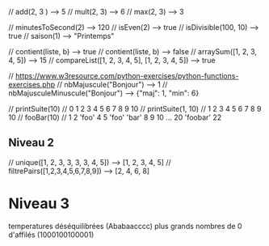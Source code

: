 // add(2, 3 ) --> 5
// mult(2, 3) --> 6
// max(2, 3) --> 3

// minutesToSecond(2) --> 120
// isEven(2) --> true
// isDivisible(100, 10) --> true
// saison(1) --> "Printemps"

// contient(liste, b) --> true
// contient(liste, b) --> false
// arraySum([1, 2, 3, 4, 5]) --> 15
// compareList([1, 2, 3, 4, 5], [1, 2, 3, 4, 5]) --> true

// https://www.w3resource.com/python-exercises/python-functions-exercises.php
// nbMajuscule("Bonjour") --> 1
// nbMajusculeMinuscule("Bonjour") --> {"maj": 1, "min": 6}

// printSuite(10) // 0 1 2 3 4 5 6 7 8 9 10
// printSuite(1, 10) // 1 2 3 4 5 6 7 8 9 10
// fooBar(10) // 1 2 'foo' 4 5 'foo' 'bar' 8 9 10 ... 20 'foobar' 22

## Niveau 2

// unique([1, 2, 3, 3, 3, 3, 4, 5]) --> [1, 2, 3, 4, 5]
// filtrePairs([1,2,3,4,5,6,7,8,9]) --> [2, 4, 6, 8]

# Niveau 3

temperatures déséquilibrées (Ababaacccc)
plus grands nombres de 0 d'affilés (1000100100001)
